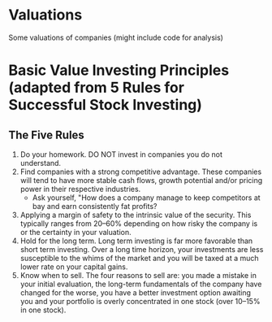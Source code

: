 # Valuations

Some valuations of companies (might include code for analysis)

# Basic Value Investing Principles (adapted from 5 Rules for Successful Stock Investing)

## The Five Rules

1. Do your homework. DO NOT invest in companies you do not understand.
2. Find companies with a strong competitive advantage. These companies will tend to have more stable cash flows, growth potential and/or pricing power in their respective industries.
   - Ask yourself, "How does a company manage to keep competitors at bay and earn consistently fat profits?
3. Applying a margin of safety to the intrinsic value of the security. This typically ranges from 20–60% depending on how risky the company is or the certainty in your valuation.
4. Hold for the long term. Long term investing is far more favorable than short term investing. Over a long time horizon, your investments are less susceptible to the whims of the market and you will be taxed at a much lower rate on your capital gains.
5. Know when to sell. The four reasons to sell are: you made a mistake in your initial evaluation, the long-term fundamentals of the company have changed for the worse, you have a better investment option awaiting you and your portfolio is overly concentrated in one stock (over 10–15% in one stock).
